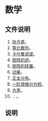 # 数学

## 文件说明

1. [协方差](./Covariance/)。
2. [等比数列](./GeometricSeries/)。
3. [卡尔曼滤波](./KalmanFilter/)。
4. [矩阵的迹](./MatrixTrace/)。
5. [矩阵的转置](./MatrixTransposition/)。
6. [动量](./Momentum/)。
7. [正太分布](./NormalDistribution/)。
8. [一阶常微分方程](./ODE/)。
9. [方差](./variance/)。
10. []()：。

## 说明

&emsp;&emsp;